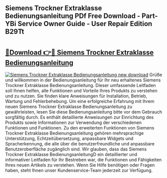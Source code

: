 ## Siemens Trockner Extraklasse Bedienungsanleitung PDf Free Download - Part-YBi Service Owner Guide - User Repair Edition B29Tt

# <h2><a href="http://df5lzik.blite.top/?on=Siemens+Trockner+Extraklasse+Bedienungsanleitung">🔗Download 👉🔴 Siemens Trockner Extraklasse Bedienungsanleitung</a></h2>

[![Siemens Trockner Extraklasse Bedienungsanleitung new download](https://i.imgur.com/lujVjoI.png)](http://df5lzik.blite.top/?on=Siemens+Trockner+Extraklasse+Bedienungsanleitung)
Grüße und willkommen in der Bedienungsanleitung für Ihr neu erhaltenes Siemens Trockner Extraklasse Bedienungsanleitung. Dieser umfassende Leitfaden soll Ihnen helfen, alle Funktionen und Vorteile Ihres Produkts zu verstehen und zu nutzen. Sie finden klare Anweisungen für Installation, Betrieb, Wartung und Fehlerbehebung. Um eine erfolgreiche Erfahrung mit Ihrem neuen Siemens Trockner Extraklasse Bedienungsanleitung zu gewährleisten, lesen Sie diese Bedienungsanleitung bitte vor dem Gebrauch sorgfältig durch. Es enthält detaillierte Anweisungen zur Einrichtung des Produkts sowie Informationen zur Verwendung der verschiedenen Funktionen und Funktionen. Zu den erweiterten Funktionen von Siemens Trockner Extraklasse Bedienungsanleitung gehören mehrsprachige Unterstützung, Echtzeitübersetzung, anpassbare Widgets und Spracherkennung, die alle über die benutzerfreundliche und anpassbare Benutzeroberfläche zugänglich sind. Wir glauben, dass das Siemens Trockner Extraklasse BedienungsanleitungD ein detaillierter und informativer Leitfaden für Ihr Bestreben war, die Funktionen und Fähigkeiten Ihres neuen Artikels zu verstehen. Wenn Sie Hilfe benötigen oder Fragen haben, steht Ihnen unser Kundenservice-Team jederzeit zur Verfügung.
